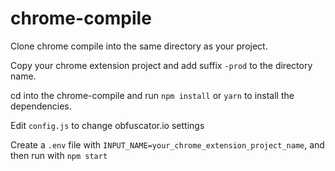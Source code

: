 # chrome-compile

Clone chrome compile into the same directory as your project.

Copy your chrome extension project and add suffix `-prod` to the directory name.

cd into the chrome-compile and run `npm install` or `yarn` to install the dependencies.

Edit `config.js` to change obfuscator.io settings

Create a `.env` file with `INPUT_NAME=your_chrome_extension_project_name`, and then run with `npm start`
